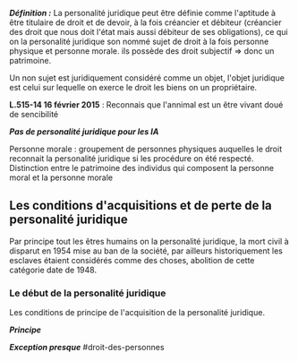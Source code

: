 ***Définition :***
La personalité juridique peut être définie comme l'aptitude à être titulaire de droit et de devoir, à la fois créancier et débiteur (créancier des droit que nous doit l'état mais aussi débiteur de ses obligations), ce qui on la personalité juridique son nommé sujet de droit à la fois personne physique et personne morale. ils possède des droit subjectif => donc un patrimoine.

Un non sujet est juridiquement considéré comme un objet, l'objet juridique est celui sur lequelle on exerce le droit les biens on un propriétaire.
 
**L.515-14 16 février 2015** : Reconnais que l'annimal est un être vivant doué de sencibilité

***Pas de personalité juridique pour les IA***

Personne morale : groupement de personnes physiques auquelles le droit reconnait la personalité juridique si les procédure on été respecté.  Distinction entre le patrimoine des individus qui composent la personne moral et la personne morale

## Les conditions d'acquisitions et de perte de la personalité juridique

Par principe tout les êtres humains on la personalité juridique, la mort civil à disparut en 1954 mise au ban de la société, par ailleurs historiquement les esclaves étaient considérés comme des choses, abolition de cette catégorie date de 1948.

### Le début de la personalité juridique

Les conditions de principe de l'acquisition de la personalité juridique.

***Principe***

***Exception presque***
#droit-des-personnes 